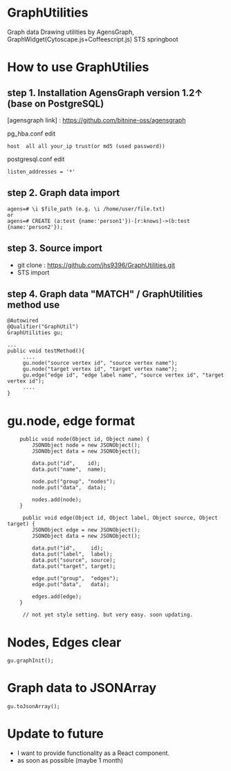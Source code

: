 # GraphUtilities
Graph data Drawing utilities by AgensGraph, GraphWidget(Cytoscape.js+Coffeescript.js)
STS springboot

# How to use GraphUtilies 
## step 1. Installation AgensGraph version 1.2↑ (base on PostgreSQL)
[agensgraph link] : https://github.com/bitnine-oss/agensgraph

pg_hba.conf edit
````
host  all all your_ip trust(or md5 (used password))
````

postgresql.conf edit
````
listen_addresses = '*'
````

## step 2. Graph data import
````
agens=# \i $file_path (e.g. \i /home/user/file.txt)
or 
agens=# CREATE (a:test {name:'person1'})-[r:knows]->(b:test {name:'person2'});
````

## step 3. Source import 
- git clone : https://github.com/jhs9396/GraphUtilities.git
- STS import

## step 4. Graph data "MATCH" / GraphUtilities method use

````
@Autowired
@Qualifier("GraphUtil")
GraphUtilities gu;

...
public void testMethod(){
     ....
     gu.node("source vertex id", "source vertex name");
     gu.node("target vertex id", "target vertex name");
     gu.edge("edge id", "edge label name", "source vertex id", "target vertex id");
     ....
}
````
# gu.node, edge format

````
	public void node(Object id, Object name) {
		JSONObject node = new JSONObject();
		JSONObject data = new JSONObject();
		
		data.put("id",    id);
		data.put("name",  name);
		
		node.put("group", "nodes");
		node.put("data",  data);
		
		nodes.add(node);
	}
     
     public void edge(Object id, Object label, Object source, Object target) {
		JSONObject edge = new JSONObject();
		JSONObject data = new JSONObject();
		
		data.put("id",     id);
		data.put("label",  label);
		data.put("source", source);
		data.put("target", target);
		
		edge.put("group",  "edges");
		edge.put("data",   data);
		
		edges.add(edge);
	}
     
     // not yet style setting. but very easy. soon updating.
````



# Nodes, Edges clear

````
gu.graphInit();
````

# Graph data to JSONArray

````
gu.toJsonArray();
````

# Update to future
- I want to provide functionality as a React component. 
- as soon as possible (maybe 1 month)

